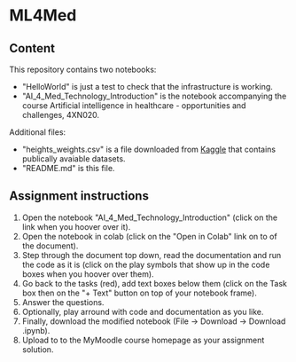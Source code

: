 # ML4Med

## Content

This repository contains two notebooks:

- "HelloWorld" is just a test to check that the infrastructure is working.
- "AI_4_Med_Technology_Introduction" is the notebook accompanying the course Artificial intelligence in healthcare - opportunities and challenges, 4XN020.

Additional files:

- "heights_weights.csv" is a file downloaded from [Kaggle](https://www.kaggle.com/) that contains publically avaiable datasets.
- "README.md" is this file.

## Assignment instructions

1. Open the notebook "AI_4_Med_Technology_Introduction" (click on the link when you hoover over it).
2. Open the notebook in colab (click on the "Open in Colab" link on to of the document).
3. Step through the document top down, read the documentation and run the code as it is (click on the play symbols that show up in the code boxes when you hoover over them).
4. Go back to the tasks (red), add text boxes below them (click on the Task box then on the "+ Text" button on top of your notebook frame).
5. Answer the questions.
6. Optionally, play arround with code and documentation as you like.
7. Finally, download the modified notebook (File -> Download -> Download .ipynb).
8. Upload to to the MyMoodle course homepage as your assignment solution. 
